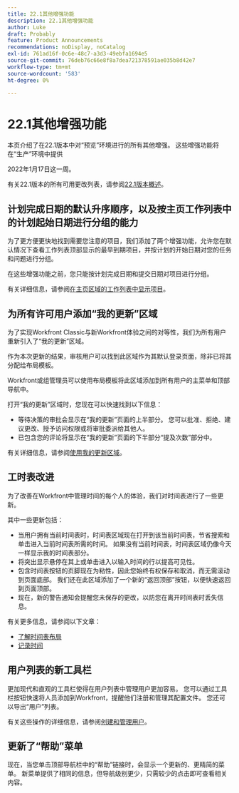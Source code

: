 ```yaml
---
title: 22.1其他增强功能
description: 22.1其他增强功能
author: Luke
draft: Probably
feature: Product Announcements
recommendations: noDisplay, noCatalog
exl-id: 761ad16f-0c6e-48c7-a3d3-49ebfa1694e5
source-git-commit: 76deb76c66e8f8a7dea721378591ae035b8d42e7
workflow-type: tm+mt
source-wordcount: '583'
ht-degree: 0%

---
```


# 22.1其他增强功能

本页介绍了在22.1版本中对“预览”环境进行的所有其他增强。 这些增强功能将在“生产”环境中提供

<!--
<MadCap:conditionalText data-mc-conditions="QuicksilverOrClassic.Draft mode">
in January 2022
</MadCap:conditionalText>
-->

2022年1月17日这一周。

有关22.1版本的所有可用更改列表，请参阅[22.1版本概述](../../../product-announcements/product-releases/22.1-release-activity/22-1-release-overview.md)。

## 计划完成日期的默认升序顺序，以及按主页工作列表中的计划起始日期进行分组的能力

为了更方便更快地找到需要您注意的项目，我们添加了两个增强功能，允许您在默认情况下查看工作列表顶部显示的最早到期项目，并按计划的开始日期对您的任务和问题进行分组。

在这些增强功能之前，您只能按计划完成日期和提交日期对项目进行分组。

有关详细信息，请参阅[在主页区域的工作列表中显示项目](../../../workfront-basics/using-home/using-the-home-area/display-items-in-home-work-list.md)。

## 为所有许可用户添加“我的更新”区域

为了实现Workfront Classic与新Workfront体验之间的对等性，我们为所有用户重新引入了“我的更新”区域。

作为本次更新的结果，审核用户可以找到此区域作为其默认登录页面，除非已将其分配给布局模板。

Workfront或组管理员可以使用布局模板将此区域添加到所有用户的主菜单和顶部导航中。

打开“我的更新”区域时，您现在可以快速找到以下信息：

* 等待决策的审批会显示在“我的更新”页面的上半部分。 您可以批准、拒绝、建议更改、授予访问权限或将审批委派给其他人。
* 已包含您的评论将显示在“我的更新”页面的下半部分“提及次数”部分中。

有关详细信息，请参阅[使用我的更新区域](../../../workfront-basics/using-home/using-the-home-area/my-updates-area.md)。

## 工时表改进

为了改善在Workfront中管理时间的每个人的体验，我们对时间表进行了一些更新。

其中一些更新包括：

* 当用户拥有当前时间表时，时间表区域现在打开到该当前时间表，节省搜索和单击进入当前时间表所需的时间。 如果没有当前时间表，时间表区域仍像今天一样显示我的时间表部分。
* 将突出显示悬停在其上或单击进入以输入时间的行以提高可见性。
* 包含时间表按钮的页脚现在为粘性，因此您始终有权保存和取消，而无需滚动到页面底部。 我们还在此区域添加了一个新的“返回顶部”按钮，以便快速返回到页面顶部。
* 现在，新的警告通知会提醒您未保存的更改，以防您在离开时间表时丢失信息。

有关更多信息，请参阅以下文章：

* [了解时间表布局](../../../timesheets/timesheets/timesheet-layout.md)
* [记录时间](../../../timesheets/create-and-manage-timesheets/log-time.md)

## 用户列表的新工具栏

更加现代和直观的工具栏使得在用户列表中管理用户更加容易。 您可以通过工具栏按钮快速将人员添加到Workfront，提醒他们注册和管理其配置文件。 您还可以导出“用户”列表。

有关这些操作的详细信息，请参阅[创建和管理用户](../../../administration-and-setup/add-users/create-and-manage-users/create-and-manage-users.md)。

## 更新了“帮助”菜单

现在，当您单击顶部导航栏中的“帮助”链接时，会显示一个更新的、更精简的菜单。 新菜单提供了相同的信息，但导航级别更少，只需较少的点击即可查看相关内容。

